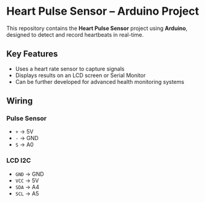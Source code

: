 # Heart Pulse Sensor – Arduino Project  

This repository contains the **Heart Pulse Sensor** project using **Arduino**, designed to detect and record heartbeats in real-time.  

## Key Features  
- Uses a heart rate sensor to capture signals  
- Displays results on an LCD screen or Serial Monitor  
- Can be further developed for advanced health monitoring systems  

## Wiring  

### Pulse Sensor  
- `+` → 5V  
- `-` → GND  
- `S` → A0  

### LCD I2C  
- `GND` → GND  
- `VCC` → 5V  
- `SDA` → A4  
- `SCL` → A5  
